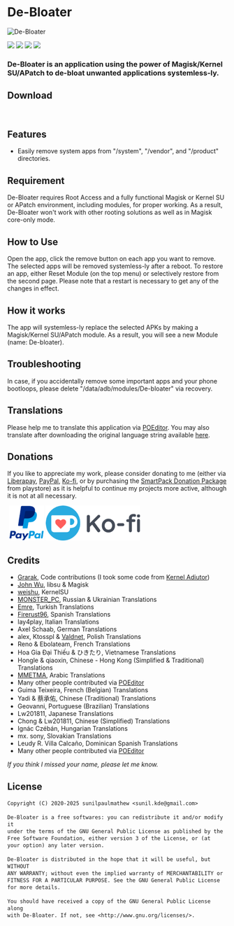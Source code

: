 # De-Bloater

![De-Bloater](app/src/main/res/mipmap-xxxhdpi/ic_launcher.png?raw=true)

[![](https://img.shields.io/badge/De--Bloater-v0.28-green)](https://play.google.com/store/apps/details?id=com.sunilpaulmathew.debloater)
![](https://img.shields.io/github/downloads/sunilpaulmathew/De-Bloater/total)
![](https://img.shields.io/github/languages/top/sunilpaulmathew/De-Bloater)
![](https://img.shields.io/github/contributors/sunilpaulmathew/De-Bloater)

### De-Bloater is an application using the power of Magisk/Kernel SU/APatch to de-bloat unwanted applications systemless-ly.

## Download
[<img src="https://play.google.com/intl/en_us/badges/images/generic/en-play-badge.png"
     alt=""
     height="80">](https://play.google.com/store/apps/details?id=com.sunilpaulmathew.debloater)
     [<img src="https://fdroid.gitlab.io/artwork/badge/get-it-on.png"
     alt=""
     height="80">](https://f-droid.org/packages/com.sunilpaulmathew.debloater)
     [<img src="https://gitlab.com/IzzyOnDroid/repo/-/raw/master/assets/IzzyOnDroid.png"
     alt=""
     height="80">](https://apt.izzysoft.de/fdroid/index/apk/com.sunilpaulmathew.debloater)
     [<img src="https://i.ibb.co/q0mdc4Z/get-it-on-github.png"
          alt=""
          height="80">](https://github.com/sunilpaulmathew/De-Bloater/releases/download/v0.28/app-release.apk)

## Features
* Easily remove system apps from "/system", "/vendor", and "/product" directories.

## Requirement
De-Bloater requires Root Access and a fully functional Magisk or Kernel SU or APatch environment, including modules, for proper working. As a result, De-Bloater won't work with other rooting solutions as well as in Magisk core-only mode.

## How to Use
Open the app, click the remove button on each app you want to remove. The selected apps will be removed systemless-ly after a reboot. To restore an app, either Reset Module (on the top menu) or selectively restore from the second page. Please note that a restart is necessary to get any of the changes in effect.

## How it works
The app will systemless-ly replace the selected APKs by making a Magisk/Kernel SU/APatch module. As a result, you will see a new Module (name: De-bloater).

## Troubleshooting
In case, if you accidentally remove some important apps and your phone bootloops, please delete "/data/adb/modules/De-bloater" via recovery.

## Translations
Please help me to translate this application via [POEditor](https://poeditor.com/join/project?hash=BZS89Ev3WG). You may also translate after downloading the original language string available [here](app/src/main/res/values/strings.xml).

## Donations
If you like to appreciate my work, please consider donating to me (either via [Liberapay](https://liberapay.com/sunilpaulmathew/donate), [PayPal](https://www.paypal.me/menacherry/), [Ko-fi](https://ko-fi.com/sunilpaulmathew/), or by purchasing the [SmartPack Donation Package](https://play.google.com/store/apps/details?id=com.smartpack.donate) from playstore) as it is helpful to continue my projects more active, although it is not at all necessary.

[<img src="https://liberapay.com/assets/widgets/donate.svg"
     alt=""
     height="80">](https://liberapay.com/sunilpaulmathew/donate/)
[<img src="https://raw.githubusercontent.com/SmartPack/SmartPack.github.io/master/asset/pic005.png"
     alt=""
     height="80">](https://www.paypal.me/menacherry/)
[<img src="https://raw.githubusercontent.com/SmartPack/SmartPack.github.io/master/asset/pic010.png"
     alt=""
     height="80">](https://ko-fi.com/sunilpaulmathew/)
[<img src="https://play.google.com/intl/en_us/badges/images/generic/en-play-badge.png"
     alt=""
     height="80">](https://play.google.com/store/apps/details?id=com.smartpack.donate)

## Credits
* [Grarak](https://github.com/Grarak/), Code contributions (I took some code from [Kernel Adiutor](https://github.com/Grarak/KernelAdiutor/))
* [John Wu](https://github.com/topjohnwu), libsu & Magisk
* [weishu](https://github.com/tiann), KernelSU
* [MONSTER_PC](https://t.me/MONSTER_PC), Russian & Ukrainian Translations
* [Emre](https://t.me/xcooLwastaken), Turkish Translations
* [Firerust96](https://github.com/Firerust96), Spanish Translations
* lay4play, Italian Translations
* Axel Schaab, German Translations
* alex, Ktosspl & [Valdnet](https://github.com/Valdnet), Polish Translations
* Reno & Ebolateam, French Translations
* Hoa Gia Đại Thiếu & ひきたり, Vietnamese Translations
* Hongle & qiaoxin, Chinese - Hong Kong (Simplified & Traditional) Translations
* [MMETMA](https://github.com/MMETMA), Arabic Translations
* Many other people contributed via [POEditor](https://poeditor.com/join/project?hash=BZS89Ev3WG)
* Guima Teixeira, French (Belgian) Translations
* Yadi & 蔡承佑, Chinese (Traditional) Translations
* Geovanni, Portuguese (Brazilian) Translations
* Lw201811, Japanese Translations
* Chong & Lw201811, Chinese (Simplified) Translations
* Ignác Czébán, Hungarian Translations
* mx. sony, Slovakian Translations
* Leudy R. Villa Calcaño, Dominican Spanish Translations
* Many other people contributed via [POEditor](https://poeditor.com/join/project?hash=BZS89Ev3WG)

_If you think I missed your name, please let me know._

## License

    Copyright (C) 2020-2025 sunilpaulmathew <sunil.kde@gmail.com>

    De-Bloater is a free softwares: you can redistribute it and/or modify it
    under the terms of the GNU General Public License as published by the
    Free Software Foundation, either version 3 of the License, or (at
    your option) any later version.

    De-Bloater is distributed in the hope that it will be useful, but WITHOUT
    ANY WARRANTY; without even the implied warranty of MERCHANTABILITY or
    FITNESS FOR A PARTICULAR PURPOSE. See the GNU General Public License
    for more details.

    You should have received a copy of the GNU General Public License along
    with De-Bloater. If not, see <http://www.gnu.org/licenses/>.